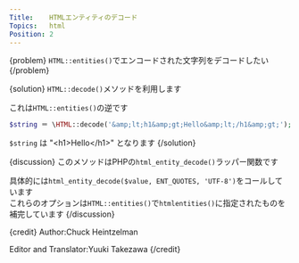 ```yaml
---
Title:    HTMLエンティティのデコード
Topics:   html
Position: 2
---
```


{problem}
`HTML::entities()`でエンコードされた文字列をデコードしたい
{/problem}

{solution}
`HTML::decode()`メソッドを利用します

これは`HTML::entities()`の逆です

```php
$string ＝ \HTML::decode('&amp;lt;h1&amp;gt;Hello&amp;lt;/h1&amp;gt;');
```

`$string` は "&lt;h1&gt;Hello&lt;/h1&gt;" となります
{/solution}

{discussion}
このメソッドはPHPの`html_entity_decode()`ラッパー関数です

具体的には`html_entity_decode($value, ENT_QUOTES, 'UTF-8')`をコールしています  
これらのオプションは`HTML::entities()`で`htmlentities()`に指定されたものを補完しています
{/discussion}

{credit}
Author:Chuck Heintzelman

Editor and Translator:Yuuki Takezawa
{/credit}
